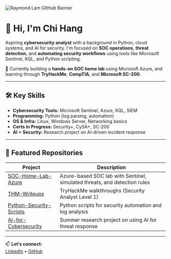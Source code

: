 ![Raymond Lam GitHub Banner](./raymond_lam_banner.png)

# 👋 Hi, I'm Chi Hang

Aspiring **cybersecurity analyst** with a background in Python, cloud systems, and AI for security. I'm focused on **SOC operations**, **threat detection**, and **automating security workflows** using tools like Microsoft Sentinel, KQL, and Python scripting.

🔐 Currently building a **hands-on SOC home lab** using Microsoft Azure, and learning through **TryHackMe**, **CompTIA**, and **Microsoft SC-200**.

---

## 🛠️ Key Skills
- **Cybersecurity Tools:** Microsoft Sentinel, Azure, KQL, SIEM
- **Programming:** Python (log parsing, automation)
- **OS & Infra:** Linux, Windows Server, Networking basics
- **Certs in Progress:** Security+, CySA+, SC-200
- **AI + Security:** Research project on AI-driven incident response

---

## 📂 Featured Repositories

| Project | Description |
|--------|-------------|
| [SOC-Home-Lab-Azure](https://github.com/socai-chihang/SOC-Home-Lab-Azure) | Azure-based SOC lab with Sentinel, simulated threats, and detection rules |
| [THM-Writeups](https://github.com/socai-chihang/THM-Writeups) | TryHackMe walkthroughs (Security Analyst Level 1) |
| [Python-Security-Scripts](https://github.com/socai-chihang/Python-Security-Scripts) | Python scripts for security automation and log analysis |
| [AI-for-Cybersecurity](https://github.com/socai-chihang/AI-for-Cybersecurity) | Summer research project on using AI for threat response |

---

📫 **Let’s connect:**  
[LinkedIn](https://www.linkedin.com/in/raymond-chihang-lam) • [GitHub](https://github.com/socai-chihang)
